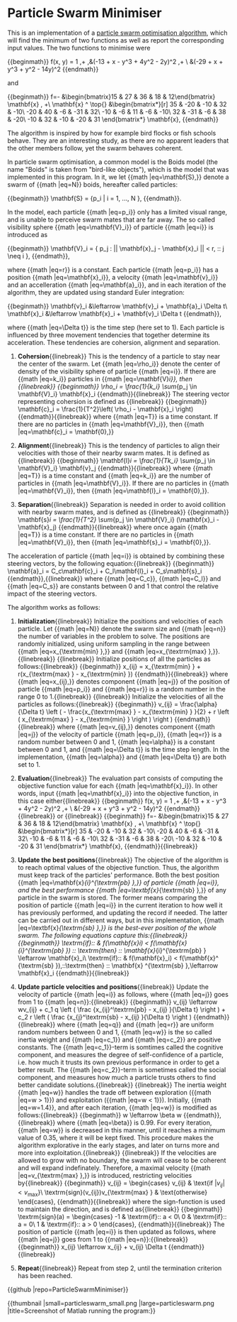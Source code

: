 # Particle Swarm Minimiser

This is an implementation of a [particle swarm optimisation algorithm](https://en.wikipedia.org/wiki/Particle_swarm_optimization), which will find the minimum of two functions as well as report the corresponding input values. The two functions to minimise were

{{beginmath}}
f(x, y) = 1 \,+ \,&(-13 + x - y^3 + 4y^2 - 2y)^2 \,+ \\
                  &(-29 + x + y^3 + y^2 - 14y)^2
{{endmath}}

and

{{beginmath}}
f=- &\begin{bmatrix}15 & 27 & 36 & 18 & 12\end{bmatrix} \mathbf{x} \, +\\
     \mathbf{x} ^ \top{}
    &\begin{bmatrix*}[r]
     35 & -20 & -10 &  32 & -10\\
    -20 &  40 &  -6 & -31 &  32\\
    -10 &  -6 &  11 &  -6 & -10\\
     32 & -31 &  -6 &  38 & -20\\
    -10 &  32 & -10 & -20 & 31
    \end{bmatrix*}
    \mathbf{x}\,
{{endmath}}

The algorithm is inspired by how for example bird flocks or fish schools behave. They are an interesting study, as there are no apparent leaders that the other members follow, yet the swarm behaves coherent.

In particle swarm optimisation, a common model is the Boids model (the name "Boids" is taken from "bird-like objects"), which is the model that was implemented in this program. In it, we let {{math |eq=\mathbf{S}\,}} denote a swarm of {{math |eq=N}} boids, hereafter called particles:

{{beginmath}}
\mathbf{S} = \{p_i | i = 1, ..., N \}\,
{{endmath}}.

In the model, each particle {{math |eq=p_i}} only has a limited visual range, and is unable to perceive swarm mates that are far away. The so called visibility sphere {{math |eq=\mathbf{V}_i}} of particle {{math |eq=i}} is introduced as

{{beginmath}}
\mathbf{V}_i = \{ p_j : || \mathbf{x}_j - \mathbf{x}_i || < r, \:\: j \neq i \}\,
{{endmath}},

where {{math |eq=r}} is a constant. Each particle {{math |eq=p_i}} has a position {{math |eq=\mathbf{x}_i}}, a velocity {{math |eq=\mathbf{v}_i}} and an accelleration {{math |eq=\mathbf{a}_i}}, and in each iteration of the algorithm, they are updated using standard Euler integration:

{{beginmath}}
\mathbf{v}_i &\leftarrow \mathbf{v}_i + \mathbf{a}_i \Delta t\\
\mathbf{x}_i &\leftarrow \mathbf{x}_i + \mathbf{v}_i \Delta t
{{endmath}},

where {{math |eq=\Delta t}} is the time step (here set to 1). Each particle is influenced by three movement tendencies that together determine its acceleration. These tendencies are cohersion, alignment and separation.

1. **Cohersion**{{linebreak}}
   This is the tendency of a particle to stay near the center of the swarm. Let {{math |eq=\rho_i}} denote the center of density of the visibility sphere of particle {{math |eq=i}}. If there are {{math |eq=k_i}} particles in {{math |eq=\mathbf{V}_i}}, then {{linebreak}}
   {{beginmath}}
   \rho_i = \frac{1}{k_i} \sum_{p_j \in \mathbf{V}_i} \mathbf{x}_i
   {{endmath}}{{linebreak}}
   The steering vector representing cohersion is defined as {{linebreak}}
   {{beginmath}}
   \mathbf{c}_i = \frac{1}{T^2}\left( \rho_i - \mathbf{x}_i \right)
   {{endmath}}{{linebreak}}
   where {{math |eq=T}} is a time constant. If there are no particles in {{math |eq=\mathbf{V}_i}}, then {{math |eq=\mathbf{c}_i = \mathbf{0}\,}}

2. **Alignment**{{linebreak}}
   This is the tendency of particles to align their velocities with those of their nearby swarm mates. It is defined as {{linebreak}}
   {{beginmath}}
   \mathbf{l}_i = \frac{1}{Tk_i} \sum_{p_j \in \mathbf{V}_i} \mathbf{v}_j
   {{endmath}}{{linebreak}}
   where {{math |eq=T}} is a time constant and {{math |eq=k_i}} are the number of particles in {{math |eq=\mathbf{V}_i}}. If there are no particles in {{math |eq=\mathbf{V}_i}}, then {{math |eq=\mathbf{l}_i = \mathbf{0}\,}}.

3. **Separation**{{linebreak}}
   Separation is needed in order to avoid collition with nearby swarm mates, and is defined as {{linebreak}}
   {{beginmath}}
   \mathbf{s}_i = \frac{1}{T^2} \sum_{p_j \in \mathbf{V}_i} (\mathbf{x}_i - \mathbf{x}_j)
   {{endmath}}{{linebreak}}
   where once again {{math |eq=T}} is a time constant. If there are no particles in {{math |eq=\mathbf{V}_i}}, then {{math |eq=\mathbf{s}_i = \mathbf{0}\,}}.


The acceleration of particle {{math |eq=i}} is obtained by combining these steering vectors, by the following equation:{{linebreak}}
{{beginmath}}
\mathbf{a}_i = C_c\mathbf{c}_i + C_l\mathbf{l}_i + C_s\mathbf{s}_i
{{endmath}},{{linebreak}}
where {{math |eq=C_c}}, {{math |eq=C_l}} and {{math |eq=C_s}} are constants between 0 and 1 that control the relative impact of the steering vectors.


The algorithm works as follows:
1. **Initialization**{{linebreak}}
   Initialize the positions and velocities of each particle. Let {{math |eq=N}} denote the swarm size and {{math |eq=n}} the number of variables in the problem to solve. The positions are randomly initialized, using uniform sampling in the range between {{math |eq=x_{\textrm{min} }\,}} and {{math |eq=x_{\textrm{max} }\,}}.{{linebreak}}
   {{linebreak}}
   Initialize positions of all the particles as follows:{{linebreak}}
   {{beginmath}}
   x_{ij} = x_{\textrm{min} } + r(x_{\textrm{max} } - x_{\textrm{min} })
   {{endmath}}{{linebreak}}
   where {{math |eq=x_{ij}\,}} denotes component {{math |eq=j}} of the position of particle {{math |eq=p_i}} and {{math |eq=r}} is a random number in the range 0 to 1.{{linebreak}}
   {{linebreak}}
   Initialize the velocities of all the particles as follows:{{linebreak}}
   {{beginmath}}
   v_{ij} = \frac{\alpha}{\Delta t} \left ( - \frac{x_{\textrm{max} } - x_{\textrm{min} } }{2} + r \left ( x_{\textrm{max} } - x_{\textrm{min} } \right ) \right )
   {{endmath}}{{linebreak}}
   where {{math |eq=v_{ij}\,}} denotes component {{math |eq=j}} of the velocity of particle {{math |eq=p_i}}, {{math |eq=r}} is a random number between 0 and 1, {{math |eq=\alpha}} is a constant between 0 and 1, and {{math |eq=\Delta t}} is the time step length. In the implementation, {{math |eq=\alpha}} and {{math |eq=\Delta t}} are both set to 1.

2. **Evaluation**{{linebreak}}
   The evaluation part consists of computing the objective function value for each {{math |eq=\mathbf{x}_i}}. In other words, input {{math |eq=\mathbf{x}_i}} into the objective function, in this case either{{linebreak}}
   {{beginmath}}
   f(x, y) = 1 \,+ \,&(-13 + x - y^3 + 4y^2 - 2y)^2 \,+ \\
                     &(-29 + x + y^3 + y^2 - 14y)^2
   {{endmath}}{{linebreak}}
   or {{linebreak}}
   {{beginmath}}
   f=- &\begin{bmatrix}15 & 27 & 36 & 18 & 12\end{bmatrix} \mathbf{x} \, +\\
        \mathbf{x} ^ \top{}
       &\begin{bmatrix*}[r]
        35 & -20 & -10 &  32 & -10\\
       -20 &  40 &  -6 & -31 &  32\\
       -10 &  -6 &  11 &  -6 & -10\\
        32 & -31 &  -6 &  38 & -20\\
       -10 &  32 & -10 & -20 & 31
       \end{bmatrix*}
       \mathbf{x}\,
   {{endmath}}{{linebreak}}

3. **Update the best positions**{{linebreak}}
   The objective of the algorithm is to reach optimal values of the objective function. Thus, the algorithm must keep track of the particles' performance. Both the best position {{math |eq=\mathbf{x}_{i}^{\textrm{pb} }\,}} of particle {{math |eq=i}}, and the best performance {{math |eq=\textbf{x}_{\textrm{sb} }\,}} of any particle in the swarm is stored. The former means comparing the position of particle {{math |eq=i}} in the current iteration to how well it has previously performed, and updating the record if needed. The latter can be carried out in different ways, but in this implementation, {{math |eq=\textbf{x}_{\textrm{sb} }\,}} is the best-ever position of the whole swarm. The following equations capture this:{{linebreak}}
   {{beginmath}}
   \textrm{if}\:\: & f(\mathbf{x}_i) < f(\mathbf{x}_{i}^{\textrm{pb} }) \:\: \textrm{then} \:\: \mathbf{x}_{i}^{\textrm{pb} }  \leftarrow \mathbf{x}_i\\
   \textrm{if}\:\: & f(\mathbf{x}_i) < f(\mathbf{x}^    {\textrm{sb} })\,\:\:\textrm{then} \:\: \mathbf{x}    ^{\textrm{sb} }\,\leftarrow \mathbf{x}_i
   {{endmath}}{{linebreak}}

4. **Update particle velocities and positions**{{linebreak}}
   Update the velocity of particle {{math |eq=i}} as follows, where {{math |eq=j}} goes from 1 to {{math |eq=n}}:{{linebreak}}
   {{beginmath}}
   v_{ij} \leftarrow wv_{ij} + c_1 q \left ( \frac {x_{ij}^\textrm{pb} - x_{ij} }{\Delta t} \right ) + c_2 r \left ( \frac {x_{j}^\textrm{sb} - x_{ij} }{\Delta t} \right )
   {{endmath}}{{linebreak}}
   where {{math |eq=q}} and {{math |eq=r}} are uniform random numbers between 0 and 1, {{math |eq=w}} is the so called inertia weight and {{math |eq=c_1}} and {{math |eq=c_2}} are positive constants. The {{math |eq=c_1}}-term is somtimes called the cognitive component, and measures the degree of self-confidence of a particle, i.e. how much it trusts its own previous performance in order to get a better result. The {{math |eq=c_2}}-term is sometimes called the social component, and measures how much a particle trusts others to find better candidate solutions.{{linebreak}}
   {{linebreak}}
   The inertia weight {{math |eq=w}} handles the trade off between exploration ({{math |eq=w > 1}}) and exploitation ({{math |eq=w < 1}}). Initially, {{math |eq=w=1.4}}, and after each iteration, {{math |eq=w}} is modified as follows:{{linebreak}}
   {{beginmath}}
   w \leftarrow \beta w
   {{endmath}},{{linebreak}}
   where {{math |eq=\beta}} is 0.99. For every iteration, {{math |eq=w}} is decreased in this manner, until it reaches a minimum value of 0.35, where it will be kept fixed. This procedure makes the algorithm explorative in the early stages, and later on turns more and more into exploitation.{{linebreak}}
   {{linebreak}}
   If the velocities are allowed to grow with no boundary, the swarm will cease to be coherent and will expand indefinately. Therefore, a maximal velocity {{math |eq=v_{\textrm{max} }\,}} is introduced, restricting velocities by{{linebreak}}
   {{beginmath}}
   v_{ij} = \begin{cases}
     v_{ij} & \text{if $|v_{ij}| < v_{\textrm{max} }$}\\
     \textrm{sign}(v_{ij})v_{\textrm{max} } & \text{otherwise}
   \end{cases}\,
   {{endmath}}{{linebreak}}
   where the sign-function is used to maintain the direction, and is defined as{{linebreak}}
   {{beginmath}}
   \textrm{sign}(a) = \begin{cases}
     -1 & \textrm{if}\:\: a < 0\\
     0  & \textrm{if}\:\: a = 0\\
     1  & \textrm{if}\:\: a > 0
   \end{cases}\,
   {{endmath}}{{linebreak}}
   The position of particle {{math |eq=i}} is then updated as follows, where {{math |eq=j}} goes from 1 to {{math |eq=n}}:{{linebreak}}
   {{beginmath}}
   x_{ij} \leftarrow x_{ij} + v_{ij} \Delta t
   {{endmath}}{{linebreak}}

5. **Repeat**{{linebreak}}
   Repeat from step 2, until the termination criterion has been reached.


{{github |repo=ParticleSwarmMinimiser}}

{{thumbnail |small=particleswarm_small.png |large=particleswarm.png |title=Screenshot of Matlab running the program:}}
